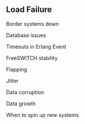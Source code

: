 ## Load Failure



Border systems down

Database issues

Timeouts in Erlang Event

FreeSWITCH stability

Flapping

Jitter

Data corruption

Data growth

When to spin up new systems

